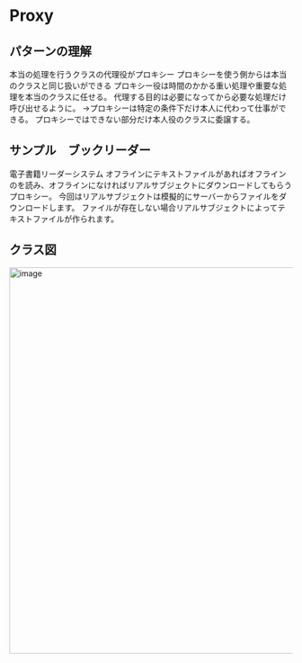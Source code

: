 # Proxy
## パターンの理解
本当の処理を行うクラスの代理役がプロキシー
プロキシーを使う側からは本当のクラスと同じ扱いができる
プロキシー役は時間のかかる重い処理や重要な処理を本当のクラスに任せる。
代理する目的は必要になってから必要な処理だけ呼び出せるように。
→プロキシーは特定の条件下だけ本人に代わって仕事ができる。
プロキシーではできない部分だけ本人役のクラスに委譲する。


## サンプル　ブックリーダー
電子書籍リーダーシステム
オフラインにテキストファイルがあればオフラインのを読み、オフラインになければリアルサブジェクトにダウンロードしてもらうプロキシー。
今回はリアルサブジェクトは模擬的にサーバーからファイルをダウンロードします。
ファイルが存在しない場合リアルサブジェクトによってテキストファイルが作られます。

## クラス図
<img width="687" alt="image" src="https://github.com/user-attachments/assets/ae2e39a3-84d9-4bb9-9856-7b55ae3f947c" />

